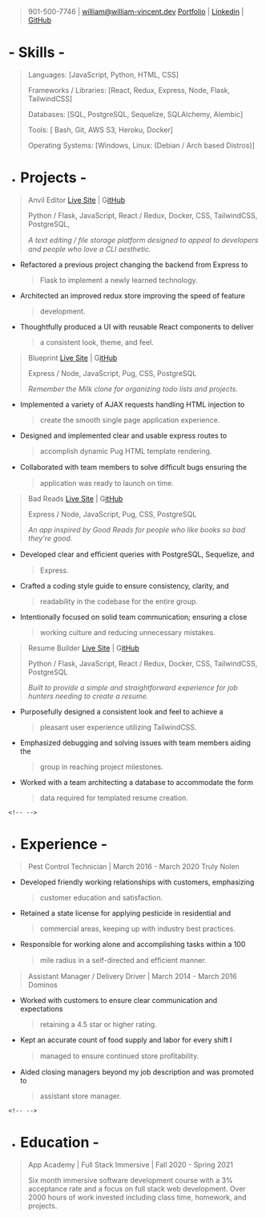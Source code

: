> 901-500-7746 \| <william@william-vincent.dev>
> [Portfolio](https://william-vincent.dev/) \|
> [Linkedin](https://www.linkedin.com/in/william-vincent-5658851ba/) \|
> [GitHub](https://github.com/WJVincent)

# - Skills -

> Languages: \[JavaScript, Python, HTML, CSS\]
>
> Frameworks / Libraries: \[React, Redux, Express, Node, Flask,
> TailwindCSS\]
>
> Databases: \[SQL, PostgreSQL, Sequelize, SQLAlchemy, Alembic\]
>
> Tools: \[ Bash, Git, AWS S3, Heroku, Docker\]
>
> Operating Systems: \[Windows, Linux: (Debian / Arch based Distros)\]

-   # Projects -

> Anvil Editor [Live Site](https://anvil-app.herokuapp.com/) \|
> G[itHub](https://github.com/WJVincent/Anvil_2.0)
>
> Python / Flask, JavaScript, React / Redux, Docker, CSS, TailwindCSS,
> PostgreSQL,
>
> *A text editing / ﬁle storage platform designed to appeal to
> developers and people who love a CLI aesthetic.*

-   Refactored a previous project changing the backend from Express to
    > Flask to implement a newly learned technology.

-   Architected an improved redux store improving the speed of feature
    > development.

-   Thoughtfully produced a UI with reusable React components to deliver
    > a consistent look, theme, and feel.

> Blueprint [Live Site](http://blueprint-planner.herokuapp.com/) \|
> G[itHub](https://github.com/jon-wehner/blueprint)
>
> Express / Node, JavaScript, Pug, CSS, PostgreSQL
>
> *Remember the Milk clone for organizing todo lists and projects.*

-   Implemented a variety of AJAX requests handling HTML injection to
    > create the smooth single page application experience.

-   Designed and implemented clear and usable express routes to
    > accomplish dynamic Pug HTML template rendering.

-   Collaborated with team members to solve difﬁcult bugs ensuring the
    > application was ready to launch on time.

> Bad Reads [Live Site](https://bad-reads-app.herokuapp.com/) \|
> G[itHub](https://github.com/andrewscohen/2020.11.badReads)
>
> Express / Node, JavaScript, Pug, CSS, PostgreSQL
>
> *An app inspired by Good Reads for people who like books so bad
> they're good.*

-   Developed clear and efﬁcient queries with PostgreSQL, Sequelize, and
    > Express.

-   Crafted a coding style guide to ensure consistency, clarity, and
    > readability in the codebase for the entire group.

-   Intentionally focused on solid team communication; ensuring a close
    > working culture and reducing unnecessary mistakes.

> Resume Builder [Live Site](https://create-resumes.herokuapp.com/login)
> \| G[itHub](https://github.com/Potaten2015/AA-Resume-Builder-Project)
>
> Python / Flask, JavaScript, React / Redux, Docker, CSS, TailwindCSS,
> PostgreSQL
>
> *Built to provide a simple and straightforward experience for job
> hunters needing to create a resume.*

-   Purposefully designed a consistent look and feel to achieve a
    > pleasant user experience utilizing TailwindCSS.

-   Emphasized debugging and solving issues with team members aiding the
    > group in reaching project milestones.

-   Worked with a team architecting a database to accommodate the form
    > data required for templated resume creation.

```{=html}
<!-- -->
```
-   # Experience -

> Pest Control Technician \| March 2016 - March 2020 Truly Nolen

-   Developed friendly working relationships with customers, emphasizing
    > customer education and satisfaction.

-   Retained a state license for applying pesticide in residential and
    > commercial areas, keeping up with industry best practices.

-   Responsible for working alone and accomplishing tasks within a 100
    > mile radius in a self-directed and efﬁcient manner.

> Assistant Manager / Delivery Driver \| March 2014 - March 2016 Dominos

-   Worked with customers to ensure clear communication and expectations
    > retaining a 4.5 star or higher rating.

-   Kept an accurate count of food supply and labor for every shift I
    > managed to ensure continued store proﬁtability.

-   Aided closing managers beyond my job description and was promoted to
    > assistant store manager.

```{=html}
<!-- -->
```
-   # Education -

> App Academy \| Full Stack Immersive \| Fall 2020 - Spring 2021
>
> Six month immersive software development course with a 3% acceptance
> rate and a focus on full stack web development. Over 2000 hours of
> work invested including class time, homework, and projects.
